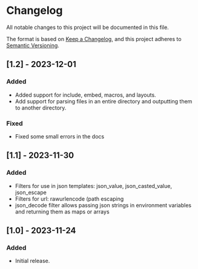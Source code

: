 # Changelog

All notable changes to this project will be documented in this file.

The format is based on [Keep a Changelog](https://keepachangelog.com/en/1.0.0/),
and this project adheres to [Semantic Versioning](https://semver.org/spec/v2.0.0.html).

## [1.2] - 2023-12-01

### Added
- Added support for include, embed, macros, and layouts.
- Add support for parsing files in an entire directory and outputting them to another directory.

### Fixed
- Fixed some small errors in the docs

## [1.1] - 2023-11-30

### Added

- Filters for use in json templates: json_value, json_casted_value, json_escape
- Filters for url: rawurlencode (path escaping
- json_decode filter allows passing json strings in environment variables and returning them as maps or arrays

## [1.0] - 2023-11-24

### Added

- Initial release.
